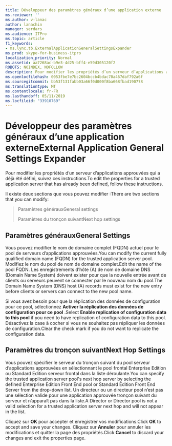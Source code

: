 ```yaml
---
title: Développeur des paramètres généraux d’une application externe
ms.reviewer: ''
ms.author: v-lanac
author: lanachin
manager: serdars
ms.audience: ITPro
ms.topic: article
f1_keywords:
- ms.lync.tb.ExternalApplicationGeneralSettingsExpander
ms.prod: skype-for-business-itpro
localization_priority: Normal
ms.assetid: aa7268ac-b9e3-4d25-bff4-e59d305120f2
ROBOTS: NOINDEX, NOFOLLOW
description: Pour modifier les propriétés d’un serveur d’applications approuvées qui a déjà été défini, suivez ces instructions.
ms.openlocfilehash: 0053fbe7e7bc2604bccb4bdac70a467daf792a6f
ms.sourcegitcommit: bb53f131fabb03a66f0d000f8ba668fbad190778
ms.translationtype: MT
ms.contentlocale: fr-FR
ms.lasthandoff: 05/11/2019
ms.locfileid: "33910769"
---
```

# <a name="external-application-general-settings-expander"></a><span data-ttu-id="79415-103">Développeur des paramètres généraux d’une application externe</span><span class="sxs-lookup"><span data-stu-id="79415-103">External Application General Settings Expander</span></span>
 
<span data-ttu-id="79415-104">Pour modifier les propriétés d’un serveur d’applications approuvées qui a déjà été défini, suivez ces instructions.</span><span class="sxs-lookup"><span data-stu-id="79415-104">To edit the properties for a trusted application server that has already been defined, follow these instructions.</span></span>
  
<span data-ttu-id="79415-105">Il existe deux sections que vous pouvez modifier :</span><span class="sxs-lookup"><span data-stu-id="79415-105">There are two sections that you can modify:</span></span>
  
> <span data-ttu-id="79415-106">Paramètres généraux</span><span class="sxs-lookup"><span data-stu-id="79415-106">General settings</span></span>
> 
> <span data-ttu-id="79415-107">Paramètres du tronçon suivant</span><span class="sxs-lookup"><span data-stu-id="79415-107">Next hop settings</span></span>
    
## <a name="general-settings"></a><span data-ttu-id="79415-108">Paramètres généraux</span><span class="sxs-lookup"><span data-stu-id="79415-108">General Settings</span></span>

<span data-ttu-id="79415-109">Vous pouvez modifier le nom de domaine complet (FQDN) actuel pour le pool de serveurs d’applications approuvées.</span><span class="sxs-lookup"><span data-stu-id="79415-109">You can modify the current fully qualified domain name (FQDN) for the trusted application server pool.</span></span> <span data-ttu-id="79415-110">Modifiez le nom du pool de nom de domaine complet.</span><span class="sxs-lookup"><span data-stu-id="79415-110">Edit the name of the pool FQDN.</span></span> <span data-ttu-id="79415-111">Les enregistrements d’hôte (A) de nom de domaine DNS (Domain Name System) doivent exister pour que la nouvelle entrée avant de clients ou serveurs peuvent se connecter par le nouveau nom du pool.</span><span class="sxs-lookup"><span data-stu-id="79415-111">The Domain Name System (DNS) host (A) records must exist for the new entry before clients or servers can connect to the new pool name.</span></span>
  
<span data-ttu-id="79415-112">Si vous avez besoin pour que la réplication des données de configuration pour ce pool, sélectionnez **Activer la réplication des données de configuration pour ce pool** .</span><span class="sxs-lookup"><span data-stu-id="79415-112">Select **Enable replication of configuration data to this pool** if you need to have replication of configuration data to this pool.</span></span> <span data-ttu-id="79415-113">Désactivez la case à cocher si vous ne souhaitez pas répliquer les données de configuration.</span><span class="sxs-lookup"><span data-stu-id="79415-113">Clear the check mark if you do not want to replicate the configuration data.</span></span>
  
## <a name="next-hop-settings"></a><span data-ttu-id="79415-114">Paramètres du tronçon suivant</span><span class="sxs-lookup"><span data-stu-id="79415-114">Next Hop Settings</span></span>

<span data-ttu-id="79415-115">Vous pouvez spécifier le serveur du tronçon suivant du pool serveur d’applications approuvées en sélectionnant le pool frontal Enterprise Edition ou Standard Edition serveur frontal dans la liste déroulante.</span><span class="sxs-lookup"><span data-stu-id="79415-115">You can specify the trusted application server pool's next hop server by selecting the defined Enterprise Edition Front End pool or Standard Edition Front End Server from the drop-down list.</span></span> <span data-ttu-id="79415-116">Un directeur ou un directeur pool n’est pas une sélection valide pour une application approuvée tronçon suivant du serveur et n’apparaît pas dans la liste.</span><span class="sxs-lookup"><span data-stu-id="79415-116">A Director or Director pool is not a valid selection for a trusted application server next hop and will not appear in the list.</span></span>
  

<span data-ttu-id="79415-117">Cliquez sur **OK** pour accepter et enregistrer vos modifications.</span><span class="sxs-lookup"><span data-stu-id="79415-117">Click **OK** to accept and save your changes.</span></span> <span data-ttu-id="79415-118">Cliquez sur **Annuler** pour annuler les modifications et quitter la page des propriétés.</span><span class="sxs-lookup"><span data-stu-id="79415-118">Click **Cancel** to discard your changes and exit the properties page.</span></span>
  

